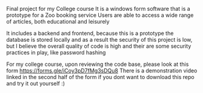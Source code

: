 Final project for my College course
It is a windows form software that is a prototype for a Zoo booking service
Users are able to access a wide range of articles, both educational and leisurely

It includes a backend and frontend, because this is a prototype the database is stored locally and as a result
the security of this project is low, but I believe the overall quality of code is high and their are some
security practices in play, like password hashing

For my college course, upon reviewing the code base, please look at this form
https://forms.gle/iCoy3pD7fMg3sDQu8
There is a demonstration video linked in the second half of the form if you dont want to download this
repo and try it out yourself :)
